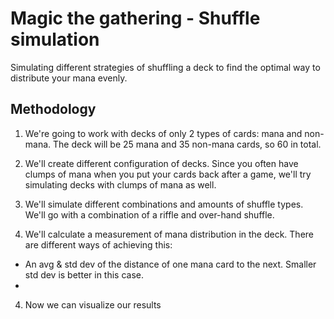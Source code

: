 # Magic the gathering - Shuffle simulation

Simulating different strategies of shuffling a deck to find the optimal way to distribute your mana evenly.

## Methodology

1. We're going to work with decks of only 2 types of cards: mana and non-mana. The deck will be 25 mana and 35 non-mana cards, so 60 in total.

2. We'll create different configuration of decks. Since you often have clumps of mana when you put your cards back after a game, we'll try simulating decks with clumps of mana as well.

3. We'll simulate different combinations and amounts of shuffle types. We'll go with a combination of a riffle and over-hand shuffle.

3. We'll calculate a measurement of mana distribution in the deck. There are different ways of achieving this:
- An avg & std dev of the distance of one mana card to the next. Smaller std dev is better in this case.
- 

4. Now we can visualize our results

